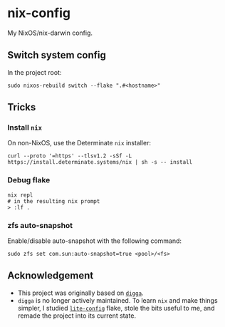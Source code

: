# nix-config

My NixOS/nix-darwin config.


## Switch system config

In the project root:

```shell
sudo nixos-rebuild switch --flake ".#<hostname>"
```


## Tricks

### Install `nix`

On non-NixOS, use the Determinate `nix` installer:

```shell
curl --proto '=https' --tlsv1.2 -sSf -L https://install.determinate.systems/nix | sh -s -- install
```

### Debug flake

```shell
nix repl
# in the resulting nix prompt
> :lf .
```

### zfs auto-snapshot

Enable/disable auto-snapshot with the following command:

```shell
sudo zfs set com.sun:auto-snapshot=true <pool>/<fs>
```


## Acknowledgement

- This project was originally based on [`digga`](https://github.com/divnix/digga).
- `digga` is no longer actively maintained.
  To learn `nix` and make things simpler,
  I studied [`lite-config`](https://github.com/yelite/lite-config) flake,
  stole the bits useful to me,
  and remade the project into its current state.
